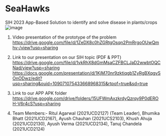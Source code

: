 # SeaHawks
SIH 2023 App-Based Solution to identify and solve disease in plants/crops
![image](https://github.com/RitulAgarwal/Seahawks_R2/assets/97680849/9d0a748c-2de1-4848-b9ec-474243233982)


1. Video presentation of the prototype of the problem\
   https://drive.google.com/file/d/1ZeDX8c0hZGRtgOsqn2PmRrgoOUwQmhv-/view?usp=sharing
   
2. Link to our presentation on our SIH topic (PDF & PPT)
   https://drive.google.com/file/d/1vkRhX8dGmMsaCZFBCLJaD2wwbtOQCNad/view?usp=sharing
   https://docs.google.com/presentation/d/1KjM70nr9zktiqgb1ZyRgBXqgvSOnODwz/edit?usp=sharing&ouid=109071075433668968315&rtpof=true&sd=true
   
3. Link to our APP APK folder
   https://drive.google.com/drive/folders/15UFWmAxzkrdyQzrqy9P0dEROH-V6r4cS?usp=sharing
   
4. Team Members:- 
   Ritul Agarwal (2021UCD2127) (Team Leader), 
   Bhumika Bhatt (2021UCD2167), 
   Ayush Chauhan (2021UCS2103), 
   Khush Ahuja (2021UCD2130), 
   Ayush Verma (2021UCD2134), 
   Tanuj Chandela (2021UCD2124)

